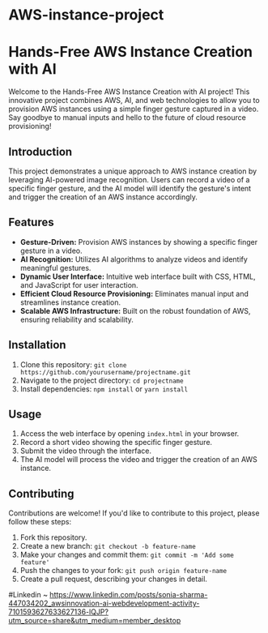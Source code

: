 # AWS-instance-project
# Hands-Free AWS Instance Creation with AI

Welcome to the Hands-Free AWS Instance Creation with AI project! This innovative project combines AWS, AI, and web technologies to allow you to provision AWS instances using a simple finger gesture captured in a video. Say goodbye to manual inputs and hello to the future of cloud resource provisioning!

## Introduction

This project demonstrates a unique approach to AWS instance creation by leveraging AI-powered image recognition. Users can record a video of a specific finger gesture, and the AI model will identify the gesture's intent and trigger the creation of an AWS instance accordingly.

## Features

- **Gesture-Driven:** Provision AWS instances by showing a specific finger gesture in a video.
- **AI Recognition:** Utilizes AI algorithms to analyze videos and identify meaningful gestures.
- **Dynamic User Interface:** Intuitive web interface built with CSS, HTML, and JavaScript for user interaction.
- **Efficient Cloud Resource Provisioning:** Eliminates manual input and streamlines instance creation.
- **Scalable AWS Infrastructure:** Built on the robust foundation of AWS, ensuring reliability and scalability.

## Installation

1. Clone this repository: `git clone https://github.com/yourusername/projectname.git`
2. Navigate to the project directory: `cd projectname`
3. Install dependencies: `npm install` or `yarn install`

## Usage

1. Access the web interface by opening `index.html` in your browser.
2. Record a short video showing the specific finger gesture.
3. Submit the video through the interface.
4. The AI model will process the video and trigger the creation of an AWS instance.

## Contributing

Contributions are welcome! If you'd like to contribute to this project, please follow these steps:

1. Fork this repository.
2. Create a new branch: `git checkout -b feature-name`
3. Make your changes and commit them: `git commit -m 'Add some feature'`
4. Push the changes to your fork: `git push origin feature-name`
5. Create a pull request, describing your changes in detail.

#Linkedin ~ https://www.linkedin.com/posts/sonia-sharma-447034202_awsinnovation-ai-webdevelopment-activity-7101593627633627136-lQJP?utm_source=share&utm_medium=member_desktop
